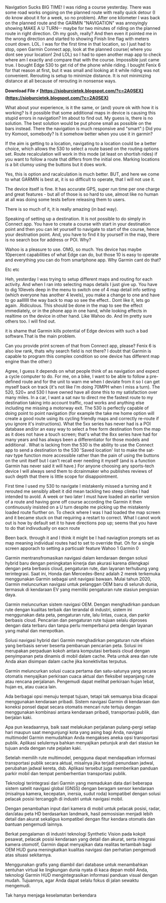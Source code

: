 Navigation Sucks BIG TIME!
I was riding a course yesterday. There was some road works ongoing on the planned route with really quick detour (I do know about it for a week, so no problem). 
After one kilometer I was back on the planned route and the GARMIN "NAVIGATION" was annoyingly showing MAKE A U TURN-- maybe for two minutes of riding on the planned route in right direction. Oh my gosh, really? 
And then even it pointed me in the wrong direction and started to showing Finish line flag with meters count down. LOL. I was for the first time in that location, so I just had to stop, open Garmin Connect app, look at the planned course( where you dont see your location! 2nd LOL) so I had to open another map app to check where am I exactly and compare that with the course. Impossible just came true. I bought Edge 530 to get rid of the phone while riding. I bought Fenix 6 for that reason at first, but it was small and looking at it while riding was not convenient.
Rerouting is setup to minimize distance. It is not minimizing distance at all because of rerouting in nonsense ways.



 
**Download File ⚡ [https://sioburcietek.blogspot.com/?c=2A0SEX](https://sioburcietek.blogspot.com/?c=2A0SEX)**


 
What about your experience, is it the same, or (and) youre ok with how it is working? 
Is it possible that some additional maps in device is causing this stupid errors in navigation? 
Im about to find out. 
My guess is, there is no solution. The best solution would be put phone small as possible on the bars instead. There the navigation is much responsive and "smart":)
Did you try Komoot, somebody? Is it somehow better when you use it in garmin?
 
If the aim is getting to a location, navigating to a location could be a better choice, which allows the 530 to select a route based on the routing options set. Route recalculation will work in this mode (at least on shortish rides) if you want to follow a route that differs from the initial one. Marking locations is a bit clumsy using the buttons but it does work.
 
Yes, this is option and racalculation is much better. BUT, and here we come to what GARMIN is best at, it is so difficult to operate, that I will not use it.

The device itself is fine. It has accurate GPS, super run time per one charge and great features - but all of those is so hard to use, almost like no human at all was doing some tests before releasing them to users. 

There is so much of it, it is really amazing (in bad way). 

Speaking of setting up a destination. It is not possible to do simply in Connect app. 
You have to create a course with start in your destination point and then you can let yourself to navigate to start of the course, hence your desitnation point.
And, you have to find it by yourself in the map, there is no search box for address or POI. Why? 

Wahoo is a pleasure to use. OMG, so much. Yes device has maybe 10percent capabilities of what Edge can do, but those 10 is easy to operate and everything you can do from smartphone app. Why Garmin cant do that? 

Etc etc 

Heh, yesterday I was trying to setup different maps and routing for each activity. 
And when I ran into selecting maps details I just give up. 
You have to dig 10levels deep in the menu to switch one of 4 map detail info setting (which everyone has another 4 levels), you make a change to one and have to go aalllllll the way back to map so see the effect.. Dont like it, lets go again. .Ridiculous. This should be done in the map to see the effect immediately, or in the phone app in one hand, while looking effects in realtime on the device in other hand. Like Wahoo do. And Im pretty sure others too. I will find out. 

it is shame that Garmin kills potential of Edge devices with such a bad software.That is the main problem.


 
Can you provide print screen of that from Connect app, please? 
Fenix 6 is also low rank, thats why search field is not there? 
I doubt that Garmin is capable to program this complex condition so one device has different map engine than the other:)

Agree, I guess it depends on what people think of as navigation and expect a cycle computer to do. For me, on a bike, I want to be able to follow a pre-defined route and for the unit to warn me when I deviate from it so I can get myself back on track (it's not like I'm doing 70MPH when I miss a turn). The 520, 520+ and 530 I have owned have all done this to my satisfaction over many miles. In a car, I want a sat nav to direct me the fastest route to my destination taking into account traffic, road works and anything else including me missing a motorway exit. The 530 is perfectly capable of doing point to point navigation (for example the take me home option will create a good route using its cycling friendly maps and correctly re-route if you ignore it's instructions). What the 5xx series has never had is a POI database and/or an easy way to select a free form destination from the map as it does not have a touch screen; that's what the 8xx series have had for many years and has always been a differentiator for those models and additional . What is lacking from the 530 is the ability to use the Connect app to send a destination to the 530 'Saved location' list to make the sat-nav type function more accessible rather than the pain of using the buttons on the unit itself but I can't recall ever needing it myself (and is a function Garmin has never said it will have.) For anyone choosing any sports-tech device I will always send them to dcrainmaker who publishes reviews of such depth that there is little scope for disappointment.
 
First time I used my 530 to navigate I mistakenly missed a turning and it rerouted me sensibly albeit it did mean tackling two steep climbs I had intended to avold. A week or two later I must have loaded an earlier version of a route and having gone off course according the Garmin it then continuously insisted on a U turn despite me picking up the mistakenly loaded route fiurther on. To check where I was I had loaded the map screen and it became stuck on that requiring a restart to correct. What I canot work out is how by default set it to have directions pop up; seems that you have to do that indivudually on eacn route
 
Been back. through it and I think it might be I had naviagtion prompts set as map meaning individual routes had to set to override that. Oh for a single screen apporach to setting a particualr feature Wahoo 1 Garmin 0
 
Garmin mentransfromasikan navigasi dalam kendaraan dengan solusi hybrid baru dengan peningkatan kinerja dan akurasi karena dilengkapi dengan peta berbasis cloud, pengaturan rute, dan layanan terhubung yang terintegrasi. Saat ini, Honda dan Mercedes-Benz adalah 2 merek terkemuka menggunakan Garmin sebagai unit navigasi bawaan. Mulai tahun 2020, Garmin meluncurkan navigasi untuk pelanggan OEM baru di seluruh dunia, termasuk di kendaraan EV yang memiliki pengaturan rute stasiun pengisian daya.
 
Garmin meluncurkan sistem navigasi OEM. Dengan menghadirkan panduan rute dengan kualitas terbaik dan terandal di industri, sistem ini menggunakan data peta, pengaturan rute, lalu lintas, cuaca, dan parkir berbasis cloud. Pencarian dan pengaturan rute tujuan selalu diproses dengan data terbaru dan tanpa perlu memperbarui peta dengan layanan yang mahal dan merepotkan.
 
Solusi navigasi hybrid dari Garmin menghadirkan pengaturan rute efisien yang berbasis server beserta pembaruan pencarian peta. Solusi ini merupakan perpaduan kokoh antara komputasi berbasis cloud dengan penyimpanan peta dinamis di mobil dalam cache. Peta untuk area dan rute Anda akan disimpan dalam cache jika konektivitas terputus.
 
Garmin meluncurkan solusi cuaca pertama dan satu-satunya yang secara otomatis menyajikan perkiraan cuaca aktual dan fleksibel sepanjang rute atau rencana perjalanan. Pengemudi dapat melihat perkiraan hujan lebat, hujan es, atau cuaca lain.
 
Ada berbagai opsi menuju tempat tujuan, tetapi tak semuanya bisa dicapai menggunakan kendaraan pribadi.
Sistem navigasi Garmin di kendaraan dan koneksi ponsel dapat secara otomatis mencari rute tertuju dengan menggunakan kombinasi antara kendaraan pribadi, transportasi publik, dan berjalan kaki.
 
Apa pun keadaannya, baik saat melakukan perjalanan pulang-pergi setiap hari maupun saat mengunjungi kota yang asing bagi Anda, navigasi multimodel Garmin memudahkan Anda mengakses aneka opsi transportasi publik. Aplikasi selulernya bahkan menyajikan petunjuk arah dari stasiun ke tujuan anda dengan rute pejalan kaki.
 
Setelah memilih rute multimodel, pengguna dapat mendapatkan informasi transportasi publik secara aktual, misalnya jika terjadi penundaan jadwal, perubahan jadwal kereta, dsb. Aplikasi tersebut juga memberikan panduan parkir mobil dan tempat pemberhentian transportasi publik.
 
Teknologi terintegrasi dari Garmin yang memadukan data dari beberapa sistem satelit navigasi global (GNSS)
dengan beragam sensor kendaraan (misalnya kamera, kecepatan, inersia, sudut roda) kompatibel dengan solusi pelacak posisi tercanggih di industri untuk navigasi mobil.
 
Dengan penambahan input dari kamera di mobil untuk pelacak posisi, radar, dan/atau peta HD berdasarkan landmark, hasil pemosisian menjadi lebih detail dan akurat sekaligus kompatibel dengan fitur kendara otomatis dan bantuan pengemudi lainnya.
 
Berkat pengalaman di industri teknologi Synthetic Vision pada kokpit pesawat, pelacak posisi kendaraan yang detail dan akurat, serta integrasi kamera otomotif, Garmin dapat menyajikan data realitas tertambah bagi OEM HUD guna meningkatkan kualitas navigasi dan perhatian pengemudi atas situasi sekitarnya.
 
Menggunakan grafis yang diambil dari database untuk menambahkan sentuhan virtual ke lingkungan dunia nyata di kaca depan mobil Anda, teknologi Garmin HUD mengintegrasikan informasi panduan visual dengan mudah. Tujuannya, agar Anda dapat selalu fokus di jalan sewaktu mengemudi.
 
Tak hanya menjaga keselamatan berkendara